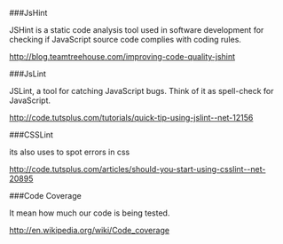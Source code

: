###JsHint

JSHint is a static code analysis tool used in software development for checking if JavaScript source code complies with coding rules.

http://blog.teamtreehouse.com/improving-code-quality-jshint

###JsLint

JSLint, a tool for catching JavaScript bugs. Think of it as spell-check for JavaScript.

http://code.tutsplus.com/tutorials/quick-tip-using-jslint--net-12156

###CSSLint

its also uses to spot errors in css

http://code.tutsplus.com/articles/should-you-start-using-csslint--net-20895

###Code Coverage

It mean how much our code is being tested.

http://en.wikipedia.org/wiki/Code_coverage
